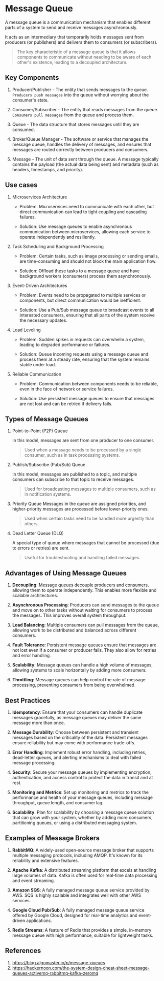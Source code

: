 # Message Queue
A message queue is a communication mechanism that enables different parts of a system to send and receive messages asynchronously.

It acts as an intermediary that temporarily holds messages sent from producers (or publishers) and delivers them to consumers (or subscribers).

> The key characteristic of a message queue is that it allows components to communicate without needing to be aware of each other's existence, leading to a decoupled architecture.

## Key Components
1. Producer/Publisher - The entity that sends messages to the queue. `Producers push messages` into the queue without worrying about the consumer's state.

2. Consumer/Subscriber - The entity that reads messages from the queue. `Consumers pull messages` from the queue and process them.

3. Queue - The data structure that stores messages until they are consumed.

4. Broker/Queue Manager - The software or service that manages the message queue, handles the delivery of messages, and ensures that messages are routed correctly between producers and consumers.

5. Message - The unit of data sent through the queue. A message typically contains the payload (the actual data being sent) and metadata (such as headers, timestamps, and priority).

## Use cases
1. Microservices Architecture

    - Problem: Microservices need to communicate with each other, but direct communication can lead to tight coupling and cascading failures.
    
    - Solution: Use message queues to enable asynchronous communication between microservices, allowing each service to operate independently and resiliently.

2. Task Scheduling and Background Processing
    
    - Problem: Certain tasks, such as image processing or sending emails, are time-consuming and should not block the main application flow.
    
    - Solution: Offload these tasks to a message queue and have background workers (consumers) process them asynchronously.

3. Event-Driven Architectures
    - Problem: Events need to be propagated to multiple services or components, but direct communication would be inefficient.

    - Solution: Use a Pub/Sub message queue to broadcast events to all interested consumers, ensuring that all parts of the system receive the necessary updates.

4. Load Leveling
    - Problem: Sudden spikes in requests can overwhelm a system, leading to degraded performance or failures.

    - Solution: Queue incoming requests using a message queue and process them at a steady rate, ensuring that the system remains stable under load.

5. Reliable Communication
    - Problem: Communication between components needs to be reliable, even in the face of network or service failures.

    - Solution: Use persistent message queues to ensure that messages are not lost and can be retried if delivery fails.



## Types of Message Queues
1. Point-to-Point (P2P) Queue

    In this model, messages are sent from one producer to one consumer.

    > Used when a message needs to be processed by a single consumer, such as in task processing systems.

2. Publish/Subscribe (Pub/Sub) Queue
    
    In this model, messages are published to a topic, and multiple consumers can subscribe to that topic to receive messages.

    > Used for broadcasting messages to multiple consumers, such as in notification systems.

3. Priority Queue
    Messages in the queue are assigned priorities, and higher-priority messages are processed before lower-priority ones.

    > Used when certain tasks need to be handled more urgently than others.

4. Dead Letter Queue (DLQ)
   
   A special type of queue where messages that cannot be processed (due to errors or retries) are sent.

    > Useful for troubleshooting and handling failed messages.

## Advantages of Using Message Queues
1. **Decoupling**: Message queues decouple producers and consumers, allowing them to operate independently. This enables more flexible and scalable architectures.

2. **Asynchronous Processing**: Producers can send messages to the queue and move on to other tasks without waiting for consumers to process the messages. This improves overall system throughput.

3. **Load Balancing**: Multiple consumers can pull messages from the queue, allowing work to be distributed and balanced across different consumers.

3. **Fault Tolerance**: Persistent message queues ensure that messages are not lost even if a consumer or producer fails. They also allow for retries and error handling.

4. **Scalability**: Message queues can handle a high volume of messages, allowing systems to scale horizontally by adding more consumers.

5. **Throttling**: Message queues can help control the rate of message processing, preventing consumers from being overwhelmed.

## Best Practices
1. **Idempotency**: Ensure that your consumers can handle duplicate messages gracefully, as message queues may deliver the same message more than once.

2. **Message Durability**: Choose between persistent and transient messages based on the criticality of the data. Persistent messages ensure reliability but may come with performance trade-offs.

3. **Error Handling**: Implement robust error handling, including retries, dead-letter queues, and alerting mechanisms to deal with failed message processing.

4. **Security**: Secure your message queues by implementing encryption, authentication, and access control to protect the data in transit and at rest.

5. **Monitoring and Metrics**: Set up monitoring and metrics to track the performance and health of your message queues, including message throughput, queue length, and consumer lag.

6. **Scalability**: Plan for scalability by choosing a message queue solution that can grow with your system, whether by adding more consumers, partitioning queues, or using a distributed messaging system.


## Examples of Message Brokers
1. **RabbitMQ**: A widely-used open-source message broker that supports multiple messaging protocols, including AMQP. It's known for its reliability and extensive features.

2. **Apache Kafka**: A distributed streaming platform that excels at handling large volumes of data. Kafka is often used for real-time data processing and event streaming.

3. **Amazon SQS**: A fully managed message queue service provided by AWS. SQS is highly scalable and integrates well with other AWS services.

4. **Google Cloud Pub/Sub**: A fully managed message queue service offered by Google Cloud, designed for real-time analytics and event-driven applications.

5. **Redis Streams**: A feature of Redis that provides a simple, in-memory message queue with high performance, suitable for lightweight tasks.


## References
1. https://blog.algomaster.io/p/message-queues
2. https://hackernoon.com/the-system-design-cheat-sheet-message-queues-activemq-rabbitmq-kafka-zeromq